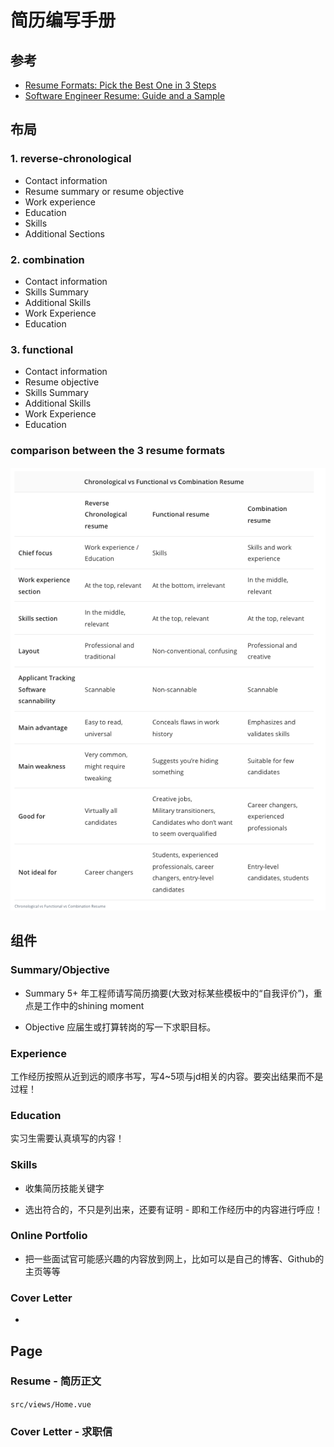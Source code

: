 # 简历编写手册

## 参考

- [Resume Formats: Pick the Best One in 3 Steps](https://zety.com/blog/resume-formats)
- [Software Engineer Resume: Guide and a Sample](https://zety.com/blog/software-engineer-resume)

## 布局

### 1. reverse-chronological

- Contact information
- Resume summary or resume objective
- Work experience
- Education
- Skills
- Additional Sections

### 2. combination

- Contact information
- Skills Summary
- Additional Skills
- Work Experience
- Education

### 3. functional

- Contact information
- Resume objective
- Skills Summary
- Additional Skills
- Work Experience
- Education

### comparison between the 3 resume formats
![Chronological vs Functional vs Combination Resume](./comparison-3-resume-formats.png)

## 组件

### Summary/Objective

- Summary
5+ 年工程师请写简历摘要(大致对标某些模板中的“自我评价”)，重点是工作中的shining moment

- Objective
应届生或打算转岗的写一下求职目标。

### Experience
工作经历按照从近到远的顺序书写，写4~5项与jd相关的内容。要突出结果而不是过程！

### Education
实习生需要认真填写的内容！

### Skills

- 收集简历技能关键字

- 选出符合的，不只是列出来，还要有证明 - 即和工作经历中的内容进行呼应！

### Online Portfolio

- 把一些面试官可能感兴趣的内容放到网上，比如可以是自己的博客、Github的主页等等

### Cover Letter

- 

## Page

### Resume - 简历正文

`src/views/Home.vue`

### Cover Letter - 求职信

